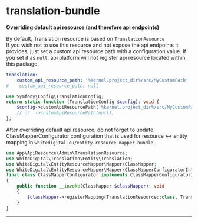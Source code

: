 # translation-bundle
**Overriding default api resource (and therefore api endpoints)**

By default, Translation resource is based on `TranslationResource`  
If you wish not to use this resource and not expose the api endpoints it provides, just set a custom api resource path
with a configuration value. If you set it as `null`, api platform will not register api resource located within this
package.

```yaml
translation:
    custom_api_resource_path: '%kernel.project_dir%/src/MyCustomPath'
#    custom_api_resource_path: null
```

```php
use Symfony\Config\TranslationConfig;
return static function (TranslationConfig $config): void {
    $config->customApiResourcePath('%kernel.project_dir%/src/MyCustomPath')
    // or  ->customApiResourcePath(null);
};
```
After overriding default api resource, do not forget to update ClassMapperConfigurator configuration that is used for
resource <-> entity mapping in `whitedigital-eu/entity-resource-mapper-bundle`
```php
use App\ApiResource\Admin\TranslationResource;
use WhiteDigital\Translation\Entity\Translation;
use WhiteDigital\EntityResourceMapper\Mapper\ClassMapper;
use WhiteDigital\EntityResourceMapper\Mapper\ClassMapperConfiguratorInterface;
final class ClassMapperConfigurator implements ClassMapperConfiguratorInterface
{
    public function __invoke(ClassMapper $classMapper): void
    {
        $classMapper->registerMapping(TranslationResource::class, Translation::class);
    }
}
```
---